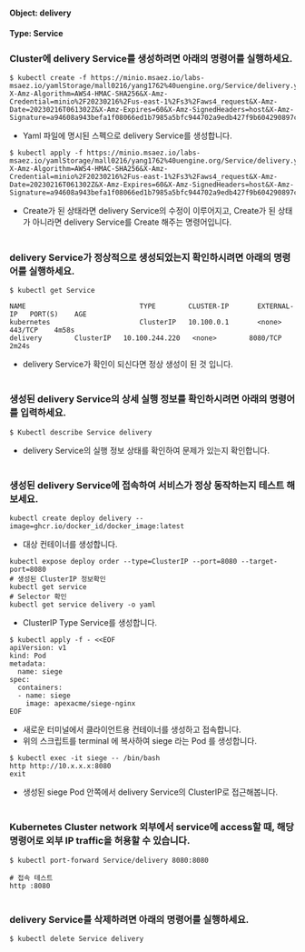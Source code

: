 
#### Object: delivery
#### Type: Service

### Cluster에 delivery Service를 생성하려면 아래의 명령어를 실행하세요.

```
$ kubectl create -f https://minio.msaez.io/labs-msaez.io/yamlStorage/mall0216/yang1762%40uengine.org/Service/delivery.yaml?X-Amz-Algorithm=AWS4-HMAC-SHA256&X-Amz-Credential=minio%2F20230216%2Fus-east-1%2Fs3%2Faws4_request&X-Amz-Date=20230216T061302Z&X-Amz-Expires=60&X-Amz-SignedHeaders=host&X-Amz-Signature=a94608a943befa1f08066ed1b7985a5bfc944702a9edb427f9b604290897c056
```
- Yaml 파일에 명시된 스펙으로 delivery Service를 생성합니다.

```
$ kubectl apply -f https://minio.msaez.io/labs-msaez.io/yamlStorage/mall0216/yang1762%40uengine.org/Service/delivery.yaml?X-Amz-Algorithm=AWS4-HMAC-SHA256&X-Amz-Credential=minio%2F20230216%2Fus-east-1%2Fs3%2Faws4_request&X-Amz-Date=20230216T061302Z&X-Amz-Expires=60&X-Amz-SignedHeaders=host&X-Amz-Signature=a94608a943befa1f08066ed1b7985a5bfc944702a9edb427f9b604290897c056
```
- Create가 된 상태라면 delivery Service의 수정이 이루어지고, Create가 된 상태가 아니라면 delivery Service를 Create 해주는 명령어입니다.  
#

### delivery Service가 정상적으로 생성되었는지 확인하시려면 아래의 명령어를 실행하세요.

```
$ kubectl get Service

NAME                            TYPE        CLUSTER-IP       EXTERNAL-IP   PORT(S)    AGE
kubernetes                      ClusterIP   10.100.0.1       <none>        443/TCP    4m58s
delivery        ClusterIP   10.100.244.220   <none>        8080/TCP   2m24s

```
- delivery Service가 확인이 되신다면 정상 생성이 된 것 입니다.  
#

### 생성된 delivery Service의 상세 실행 정보를 확인하시려면 아래의 명령어를 입력하세요.

```
$ Kubectl describe Service delivery
```
- delivery Service의 실행 정보 상태를 확인하여 문제가 있는지 확인합니다. 
#

### 생성된 delivery Service에 접속하여 서비스가 정상 동작하는지 테스트 해보세요.

```
kubectl create deploy delivery --image=ghcr.io/docker_id/docker_image:latest
```
- 대상 컨테이너를 생성합니다.

```
kubectl expose deploy order --type=ClusterIP --port=8080 --target-port=8080
# 생성된 ClusterIP 정보확인
kubectl get service 
# Selector 확인
kubectl get service delivery -o yaml
```
- ClusterIP Type Service를 생성합니다.

```
$ kubectl apply -f - <<EOF
apiVersion: v1
kind: Pod
metadata:
  name: siege
spec:
  containers:
  - name: siege
    image: apexacme/siege-nginx
EOF
```
- 새로운 터미널에서 클라이언트용 컨테이너를 생성하고 접속합니다.
- 위의 스크립트를 terminal 에 복사하여 siege 라는 Pod 를 생성합니다. 

```
$ kubectl exec -it siege -- /bin/bash
http http://10.x.x.x:8080
exit
```
- 생성된 siege Pod 안쪽에서 delivery Service의 ClusterIP로 접근해봅니다.
#

### Kubernetes Cluster network 외부에서 service에 access할 때, 해당 명령어로 외부 IP traffic을 허용할 수 있습니다.

```
$ kubectl port-forward Service/delivery 8080:8080

# 접속 테스트
http :8080
```
#

### delivery Service를 삭제하려면 아래의 명령어를 실행하세요.

```
$ kubectl delete Service delivery
```
#

